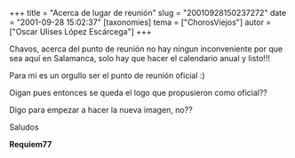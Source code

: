 +++
title = "Acerca de lugar de reunión"
slug = "20010928150237272"
date = "2001-09-28 15:02:37"
[taxonomies]
tema = ["ChorosViejos"]
autor = ["Oscar Ulises López Escárcega"]
+++

Chavos, acerca del punto de reunión no hay ningun inconveniente por que
sea aquí en Salamanca, solo hay que hacer el calendario anual y listo!!!

Para mi es un orgullo ser el punto de reunión oficial :)

Oigan pues entonces se queda el logo que propusieron como oficial??

Digo para empezar a hacer la nueva imagen, no??

Saludos

**Requiem77**

